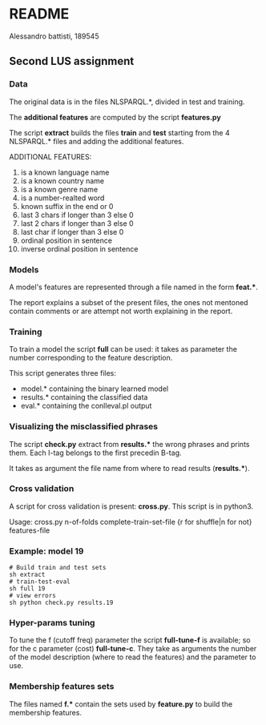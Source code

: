 # README
Alessandro battisti, 189545
## Second LUS assignment

### Data
The original data is in the files NLSPARQL.*, divided in test and training.

The __additional features__ are computed by the script __features.py__

The script __extract__ builds the files __train__ and __test__ starting from the 4 NLSPARQL.* files and adding the additional features.

ADDITIONAL FEATURES:
1. is a known language name
2. is a known country name
3. is a known genre name
4. is a number-realted word
5. known suffix in the end or 0
6. last 3 chars if longer than 3 else 0
7. last 2 chars if longer than 3 else 0
8. last char if longer than 3 else 0
9. ordinal position in sentence
10. inverse ordinal position in sentence

### Models
A model's features are represented through a file named in the form __feat.*__.

The report explains a subset of the present files, the ones not mentoned contain comments or are attempt not worth explaining in the report.

### Training
To train a model the script __full__ can be used: it takes as parameter the number corresponding to the feature description.

This script generates three files:
- model.* containing the binary learned model
- results.* containing the classified data
- eval.* containing the conlleval.pl output

### Visualizing the misclassified phrases
The script __check.py__ extract from __results.*__ the wrong phrases and prints them. Each I-tag belongs to the first precedin B-tag.

It takes as argument the file name from where to read results (__results.*__).

### Cross validation
A script for cross validation is present: __cross.py__. This script is in python3.

Usage: cross.py n-of-folds complete-train-set-file {r for shuffle|n for not} features-file

### Example: model 19
    # Build train and test sets
    sh extract
    # train-test-eval
    sh full 19
    # view errors
    sh python check.py results.19

### Hyper-params tuning
To tune the f (cutoff freq) parameter the script __full-tune-f__ is available; so for the c parameter (cost) __full-tune-c__. They take as arguments the number of the model description (where to read the features) and the parameter to use.

### Membership features sets
The files named __f.*__ contain the sets used by __feature.py__ to build the membership features.


